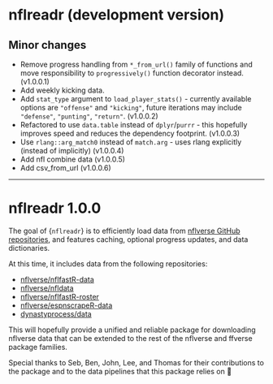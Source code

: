 # nflreadr (development version)


## Minor changes

- Remove progress handling from `*_from_url()` family of functions and move responsibility to `progressively()` function decorator instead. (v1.0.0.1)
- Add weekly kicking data.
- Add `stat_type` argument to `load_player_stats()` - currently available options are `"offense"` and `"kicking"`, future iterations may include `"defense"`, `"punting"`, `"return"`. (v1.0.0.2)
- Refactored to use `data.table` instead of `dplyr`/`purrr` - this hopefully improves speed and reduces the dependency footprint. (v1.0.0.3)
- Use `rlang::arg_match0` instead of `match.arg` - uses rlang explicitly (instead of implicitly) (v1.0.0.4)
- Add nfl combine data (v1.0.0.5)
- Add csv_from_url (v1.0.0.6)

---

# nflreadr 1.0.0

The goal of {`nflreadr`} is to efficiently load data from [nflverse GitHub repositories](https://github.com/nflverse), and features caching, optional progress updates, and data dictionaries.

At this time, it includes data from the following repositories:

- [nflverse/nflfastR-data](https://github.com/nflverse/nflfastR-data)
- [nflverse/nfldata](https://github.com/nflverse/nfldata)
- [nflverse/nflfastR-roster](https://github.com/nflverse/nflfastR-roster)
- [nflverse/espnscrapeR-data](https://github.com/nflverse/espnscrapeR-data)
- [dynastyprocess/data](https://github.com/dynastyprocess/data)

This will hopefully provide a unified and reliable package for downloading nflverse data that can be extended to the rest of the nflverse and ffverse package families.

Special thanks to Seb, Ben, John, Lee, and Thomas for their contributions to the package and to the data pipelines that this package relies on 🎉
